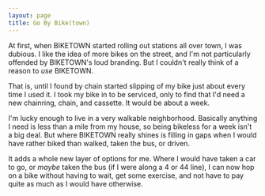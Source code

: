 ```yaml
---
layout: page
title: Go By Bike(town)
---
```


At first, when BIKETOWN started rolling out stations all over town, I was dubious. I like the idea of more bikes on the street, and I'm not particularly offended by BIKETOWN's loud branding. But I couldn't really think of a reason to _use_ BIKETOWN.  

That is, until I found by chain started slipping of my bike just about every time I used it. I took my bike in to be serviced, only to find that I'd need a new chainring, chain, and cassette. It would be about a week.  

I'm lucky enough to live in a very walkable neighborhood. Basically anything I need is less than a mile from my house, so being bikeless for a week isn't a big deal. But where BIKETOWN really shines is filling in gaps when I would have rather biked than walked, taken the bus, or driven.  

It adds a whole new layer of options for me. Where I would have taken a car to go, or _maybe_ taken the bus (if I were along a 4 or 44 line), I can now hop on a bike without having to wait, get some exercise, and not have to pay quite as much as I would have otherwise.
